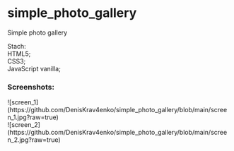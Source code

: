 # simple_photo_gallery
Simple photo gallery

Stach: <br>
HTML5; <br>
CSS3; <br>
JavaScript vanilla; <br>

<h3>Screenshots:</h3>
![screen_1](https://github.com/DenisKrav4enko/simple_photo_gallery/blob/main/screen_1.jpg?raw=true)<br>
![screen_2](https://github.com/DenisKrav4enko/simple_photo_gallery/blob/main/screen_2.jpg?raw=true)
